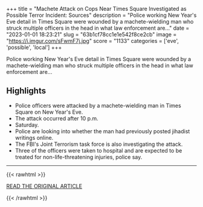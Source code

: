 +++
title = "Machete Attack on Cops Near Times Square Investigated as Possible Terror Incident: Sources"
description = "Police working New Year's Eve detail in Times Square were wounded by a machete-wielding man who struck multiple officers in the head in what law enforcement are..."
date = "2023-01-01 18:23:21"
slug = "63b1cf78cc1e1e542f8ce2cb"
image = "https://i.imgur.com/sFwmF7j.jpg"
score = "1133"
categories = ['eve', 'possible', 'local']
+++

Police working New Year's Eve detail in Times Square were wounded by a machete-wielding man who struck multiple officers in the head in what law enforcement are...

## Highlights

- Police officers were attacked by a machete-wielding man in Times Square on New Year's Eve.
- The attack occurred after 10 p.m.
- Saturday.
- Police are looking into whether the man had previously posted jihadist writings online.
- The FBI's Joint Terrorism task force is also investigating the attack.
- Three of the officers were taken to hospital and are expected to be treated for non-life-threatening injuries, police say.

---

{{< rawhtml >}}
  <p class="article-category">
    <a target="_blank" href="https://www.nbcnewyork.com/news/local/nypd-officer-slashed-next-to-times-square-nye-crowds-suspect-shot-in-shoulder/4022588/">READ THE ORIGINAL ARTICLE</a>
  </p>
{{< /rawhtml >}}

